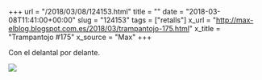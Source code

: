 +++
url = "/2018/03/08/124153.html"
title = ""
date = "2018-03-08T11:41:00+00:00"
slug = "124153"
tags = ["retalls"]
x_url = "http://max-elblog.blogspot.com.es/2018/03/trampantojo-175.html"
x_title = "Trampantojo #175"
x_source = "Max"
+++

Con el delantal por delante.

<a class="image" titl="Max. Trampantojo #175" href="http://max-elblog.blogspot.com.es/2018/03/trampantojo-175.html"><img src="https://4.bp.blogspot.com/-1LyBvFTg34s/Wp0SD6y89vI/AAAAAAAAHB4/IF9kBZqBR4s93UcsPnqB-BVXMaY10uncwCEwYBhgL/s400/TPMax03-03-18WEB.jpg"></a>

